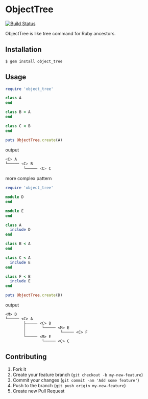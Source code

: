 # ObjectTree

[![Build Status](https://travis-ci.org/siman-man/object_tree.svg?branch=master)](https://travis-ci.org/siman-man/object_tree)

ObjectTree is like tree command for Ruby ancestors.


## Installation

```
$ gem install object_tree
```

    
## Usage

``` ruby
require 'object_tree'

class A
end

class B < A
end

class C < B
end

puts ObjectTree.create(A)
```

output

```zsh
<C> A
└───── <C> B
        └───── <C> C
```


more complex pattern

```ruby
require 'object_tree'

module D
end

module E
end

class A
  include D
end

class B < A
end

class C < A
  include E
end

class F < B
  include E
end

puts ObjectTree.create(D)
```

output

```
<M> D
└───── <C> A
        ├───── <C> B
        │       └───── <M> E
        │               └───── <C> F
        └───── <M> E
                └───── <C> C
```


## Contributing

1. Fork it
2. Create your feature branch (`git checkout -b my-new-feature`)
3. Commit your changes (`git commit -am 'Add some feature'`)
4. Push to the branch (`git push origin my-new-feature`)
5. Create new Pull Request
